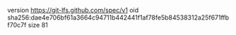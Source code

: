 version https://git-lfs.github.com/spec/v1
oid sha256:dae4e706bf61a3664c94711b442441f1af78fe5b84538312a25f671ffbf70c7f
size 81
